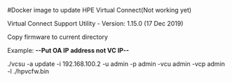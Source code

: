 #Docker image to update HPE Virtual Connect(Not working yet)

Virtual Connect Support Utility - Version:	1.15.0 (17 Dec 2019)

Copy firmware to current directory


   Example: **--Put OA IP address not VC IP--**
 
   ./vcsu -a update -i 192.168.100.2 -u admin -p admin -vcu admin -vcp admin -l ./hpvcfw.bin
